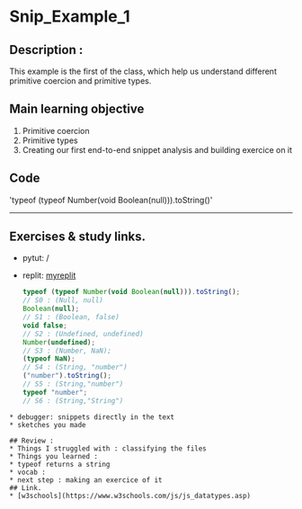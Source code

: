 # Snip_Example_1

## Description :
This example is the first of the class, which help us understand different primitive coercion and primitive types.


## Main learning objective
1. Primitive coercion 
2. Primitive types
3. Creating our first end-to-end snippet analysis and building exercice on it

## Code
'typeof (typeof Number(void Boolean(null))).toString()'
___

## Exercises & study links.  
* pytut: /
* replit: [myreplit](https://repl.it/@Ludovic7127/IroncladWebbedOutcome)  

  ```js
  typeof (typeof Number(void Boolean(null))).toString();
  // S0 : (Null, null)
  Boolean(null);
  // S1 : (Boolean, false)
  void false;
  // S2 : (Undefined, undefined)
  Number(undefined);
  // S3 : (Number, NaN);
  (typeof NaN);
  // S4 : (String, "number")
  ("number").toString();
  // S5 : (String,"number")
  typeof "number";
  // S6 : (String,"String")
```
* debugger: snippets directly in the text
* sketches you made

## Review : 
* Things I struggled with : classifying the files
* Things you learned : 
* typeof returns a string
* vocab : 
* next step : making an exercice of it
## Link.  
* [w3schools](https://www.w3schools.com/js/js_datatypes.asp)

